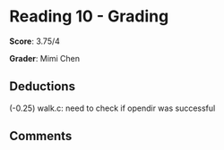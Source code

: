 Reading 10 - Grading
========================
**Score**: 3.75/4

**Grader**: Mimi Chen


Deductions
------------------
(-0.25) walk.c: need to check if opendir was successful

Comments
------------------

